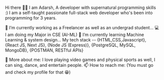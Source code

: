 Hi there 👋😀 I am Adarsh, A developer with supernatural programming skills :) I am a self-taught passionate full-stack web developer who's been into programming for 3 years.

🔭 I’m currently working as a Freelancer as well as an undergrad student...
💻 I am doing my Major in CSE (AI-ML)
🌱 I’m currently learning Machine Learning & system design...
My tech stack -- {HTML,CSS,Javascript}, {React JS, Next JS}, {Node JS (Express)}, {PostgreSQL, MySQL, MongoDB}, {POSTMAN, RESTful APIs}

💬 More about me: I love playing video games and physical sports as well, I can sing, dance, and entertain people. 📫 How to reach me: (You must go and check my profile for that 😁)
